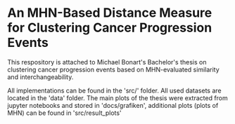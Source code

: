# An MHN-Based Distance Measure for Clustering Cancer Progression Events

This respository is attached to Michael Bonart's Bachelor's thesis on clustering cancer progression events based on MHN-evaluated similarity and interchangeability.


All implementations can be found in the 'src/' folder.
All used datasets are located in the 'data' folder.
The main plots of the thesis were extracted from jupyter notebooks and stored in 'docs/grafiken', additional plots (plots of MHN) can be found in 'src/result_plots'


